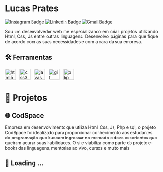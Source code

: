 # Lucas Prates 

[![Instagram Badge](https://img.shields.io/badge/-@prateslr-4298ef?style=flat-square&labelColor=4298ef&logo=instagram&logoColor=white&link=https://instagram.com/prateslr/)](https://instagram.com/prateslr/) 
[![Linkedin Badge](https://img.shields.io/badge/-Lucas%20Prates-4298ef?style=flat-square&logo=Linkedin&logoColor=white&link=https://www.linkedin.com/me?trk=p_mwlite_feed-secondary_nav)](https://www.linkedin.com/me?trk=p_mwlite_feed-secondary_nav) 
[![Gmail Badge](https://img.shields.io/badge/-lucas.rprates077@gmail.com-4298ef?style=flat-square&logo=Gmail&logoColor=white&link=mailto:lucas.rprates077@gmail.com)](mailto:lucas.rprates077@gmail.com)

<div align="justify">
 <p>Sou um desenvolvedor web me especializando em criar projetos utilizando Html, Css, Js entre outras linguagens. Desenvolvo páginas para que fique de acordo com as suas necessidades e com a cara da sua empresa.</p>
</div>

## 🛠️ Ferramentas

<div align="left">
  <img src="https://cdn.jsdelivr.net/gh/devicons/devicon/icons/html5/html5-original.svg" height="35" alt="html5 logo"  />
  <img width="5" />
  <img src="https://cdn.jsdelivr.net/gh/devicons/devicon/icons/css3/css3-original.svg" height="35" alt="css3 logo"  />
  <img width="5" />
  <img src="https://skillicons.dev/icons?i=js" height="35" alt="javascript logo"  />
  <img width="5" />
  <img src="https://cdn.jsdelivr.net/gh/devicons/devicon/icons/git/git-original.svg" height="35" alt="git logo"  />
  <img width="5" />
  <img src="https://cdn.jsdelivr.net/gh/devicons/devicon/icons/php/php-original.svg" height="35" alt="php logo"  />
</div>

# 📂 Projetos
## 🌐 CodSpace
Empresa em desenvolvimento que utiliza Html, Css, Js, Php e sql, o projeto CodSpace foi idealizado para proporcionar conhecimento aos estudantes de programação que buscam ingressar no mercado e devs experientes que queiram acurar suas habilidades. O site viabiliza como parte do projeto e-books das linguagens, mentorias ao vivo, cursos e muito mais.

## 🔧 Loading ...
